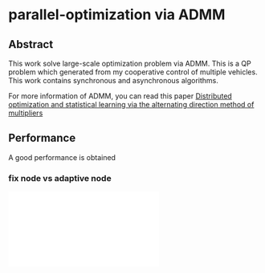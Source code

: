 # parallel-optimization via ADMM

## Abstract
This work solve large-scale optimization problem via ADMM. This is a QP problem which generated from my cooperative control of multiple vehicles. This work contains synchronous and asynchronous algorithms.

For more information of ADMM, you can read this paper [Distributed optimization and statistical learning via the alternating direction method of multipliers](https://www.nowpublishers.com/article/Details/MAL-016, "admm")

## Performance
A good performance is obtained
### fix node vs adaptive node
![fix vs adaptive](parallel-optimization/figure/syn_perf.pdf)

